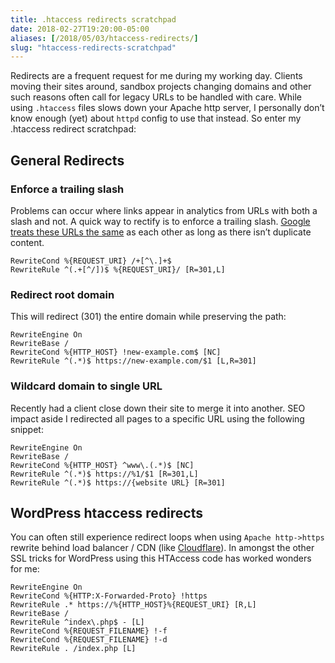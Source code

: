 ```yaml
---
title: .htaccess redirects scratchpad
date: 2018-02-27T19:20:00-05:00
aliases: [/2018/05/03/htaccess-redirects/]
slug: "htaccess-redirects-scratchpad"
---
```


Redirects are a frequent request for me during my working day. Clients moving their sites around, sandbox projects changing domains and other such reasons often call for legacy URLs to be handled with care. While using `.htaccess` files slows down your Apache http server, I personally don&#8217;t know enough (yet) about `httpd` config to use that instead. So enter my .htaccess redirect scratchpad:

## General Redirects

### Enforce a trailing slash

Problems can occur where links appear in analytics from URLs with both a slash and not. A quick way to rectify is to enforce a trailing slash. [Google treats these URLs the same][1] as each other as long as there isn&#8217;t duplicate content.

```apacheconf
RewriteCond %{REQUEST_URI} /+[^\.]+$
RewriteRule ^(.+[^/])$ %{REQUEST_URI}/ [R=301,L]
```

### Redirect root domain

This will redirect (301) the entire domain while preserving the path:

```apacheconf
RewriteEngine On
RewriteBase /
RewriteCond %{HTTP_HOST} !new-example.com$ [NC]
RewriteRule ^(.*)$ https://new-example.com/$1 [L,R=301]
```

### Wildcard domain to single URL

Recently had a client close down their site to merge it into another. SEO impact aside I redirected all pages to a specific URL using the following snippet:

```apacheconf
RewriteEngine On
RewriteBase /
RewriteCond %{HTTP_HOST} ^www\.(.*)$ [NC]
RewriteRule ^(.*)$ https://%1/$1 [R=301,L]
RewriteRule ^(.*)$ https://{website URL} [R=301]
```

## WordPress htaccess redirects

You can often still experience redirect loops when using `Apache http->https` rewrite behind load balancer / CDN (like [Cloudflare][2]). In amongst the other SSL tricks for WordPress using this HTAccess code has worked wonders for me:

```apacheconf
RewriteEngine On
RewriteCond %{HTTP:X-Forwarded-Proto} !https
RewriteRule .* https://%{HTTP_HOST}%{REQUEST_URI} [R,L]
RewriteBase /
RewriteRule ^index\.php$ - [L]
RewriteCond %{REQUEST_FILENAME} !-f
RewriteCond %{REQUEST_FILENAME} !-d
RewriteRule . /index.php [L]
```

[1]: https://webmasters.googleblog.com/2010/04/to-slash-or-not-to-slash.html
[2]: https://www.cloudflare.com/
